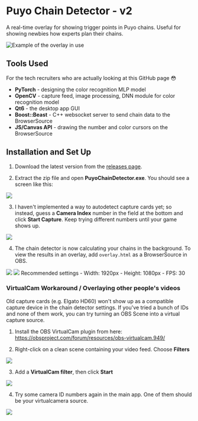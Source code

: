 # Puyo Chain Detector - v2
A real-time overlay for showing trigger points in Puyo chains. Useful for showing newbies how experts plan their chains.

![Example of the overlay in use](./setup/prediction-example.png)

## Tools Used
For the tech recruiters who are actually looking at this GitHub page 😳

- **PyTorch** - designing the color recognition MLP model
- **OpenCV** - capture feed, image processing, DNN module for color recognition model
- **Qt6** - the desktop app GUI
- **Boost::Beast** - C++ websocket server to send chain data to the BrowserSource
- **JS/Canvas API** - drawing the number and color cursors on the BrowserSource

## Installation and Set Up

1. Download the latest version from the [releases page](https://github.com/puyogg/puyo-chain-detector/releases).

2. Extract the zip file and open **PuyoChainDetector.exe**. You should see a screen like this:
<img src="setup/guide1.png">

3. I haven't implemented a way to autodetect capture cards yet; so instead, guess a **Camera Index** number in the field at the bottom and click **Start Capture**. Keep trying different numbers until your game shows up.
<img src="setup/guide2.png">

4. The chain detector is now calculating your chains in the background. To view the results in an overlay, add `overlay.html` as a BrowserSource in OBS.
<img src="setup/guide3.png">
<img src="setup/guide4.png">
Recommended settings
    - Width: 1920px
    - Height: 1080px
    - FPS: 30

### VirtualCam Workaround / Overlaying other people's videos

Old capture cards (e.g. Elgato HD60) won't show up as a compatible capture device in the chain detector settings. If you've tried a bunch of IDs and none of them work, you can try turning an OBS Scene into a virtual capture source.

1. Install the OBS VirtualCam plugin from here: https://obsproject.com/forum/resources/obs-virtualcam.949/

2. Right-click on a clean scene containing your video feed. Choose **Filters**
<img src="setup/guide5.png">

3. Add a **VirtualCam filter**, then click **Start**
<img src="setup/guide6.png">

4. Try some camera ID numbers again in the main app. One of them should be your virtualcamera source.
<img src="setup/guide7.png">

<!--
## Building the chain detector from source (Windows)

Dependencies:
- Qt6
- JsonCpp
- OpenCV v4.5.1
- Boost v1.75.0

### 1. Install OpenCV

- Download and extract the prebuilt binaries by following the links on the OpenCV Docs: https://docs.opencv.org/4.5.1/d3/d52/tutorial_windows_install.html#tutorial_windows_install_prebuilt
- Set an environment variable named `OpenCV_DIR` to the extraction path, specifically down to one of the `\lib` directories. For example, i have `OpenCV_DIR` set to `C:\OpenCV\build\x64\vc15\lib`. This ensures that it'll link correctly with CMake.

### 2. Install Boost (with static libs enabled)
I don't even know what I did half the time lol.

- Download the 7z file from this [link](https://www.boost.org/doc/libs/1_75_0/more/getting_started/windows.html) and extract it to a directory, e.g. `C:\boost_1_75_0`
- From the command line, cd to the extracted Boost directory and run `.\BOOTSTRAP.bat` followed by `.\b2` (it takes forever).
- Set these environment variables so CMake finds everything:
    - **BOOST_INCLUDEDIR**: `C:\boost_1_75_0\`
    - **BOOST_LIBRARYDIR**: `C:\boost_1_75_0\stage\lib`
    - **BOOST_ROOT**: `C:\boost_1_75_0\` -->